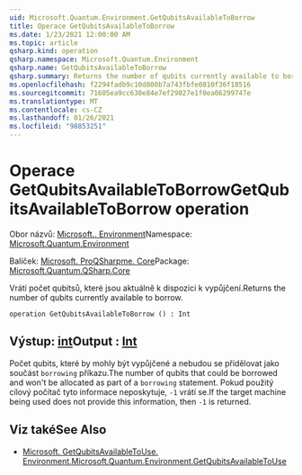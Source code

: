 ```yaml
---
uid: Microsoft.Quantum.Environment.GetQubitsAvailableToBorrow
title: Operace GetQubitsAvailableToBorrow
ms.date: 1/23/2021 12:00:00 AM
ms.topic: article
qsharp.kind: operation
qsharp.namespace: Microsoft.Quantum.Environment
qsharp.name: GetQubitsAvailableToBorrow
qsharp.summary: Returns the number of qubits currently available to borrow.
ms.openlocfilehash: f2294fadb9c10d800b7a743fbfe0810f36f18516
ms.sourcegitcommit: 71605ea9cc630e84e7ef29027e1f0ea06299747e
ms.translationtype: MT
ms.contentlocale: cs-CZ
ms.lasthandoff: 01/26/2021
ms.locfileid: "98853251"
---
```

# <a name="getqubitsavailabletoborrow-operation"></a><span data-ttu-id="d8354-102">Operace GetQubitsAvailableToBorrow</span><span class="sxs-lookup"><span data-stu-id="d8354-102">GetQubitsAvailableToBorrow operation</span></span>

<span data-ttu-id="d8354-103">Obor názvů: [Microsoft.. Environment](xref:Microsoft.Quantum.Environment)</span><span class="sxs-lookup"><span data-stu-id="d8354-103">Namespace: [Microsoft.Quantum.Environment](xref:Microsoft.Quantum.Environment)</span></span>

<span data-ttu-id="d8354-104">Balíček: [Microsoft. ProQSharpme. Core](https://nuget.org/packages/Microsoft.Quantum.QSharp.Core)</span><span class="sxs-lookup"><span data-stu-id="d8354-104">Package: [Microsoft.Quantum.QSharp.Core](https://nuget.org/packages/Microsoft.Quantum.QSharp.Core)</span></span>


<span data-ttu-id="d8354-105">Vrátí počet qubitsů, které jsou aktuálně k dispozici k vypůjčení.</span><span class="sxs-lookup"><span data-stu-id="d8354-105">Returns the number of qubits currently available to borrow.</span></span>

```qsharp
operation GetQubitsAvailableToBorrow () : Int
```


## <a name="output--int"></a><span data-ttu-id="d8354-106">Výstup: [int](xref:microsoft.quantum.lang-ref.int)</span><span class="sxs-lookup"><span data-stu-id="d8354-106">Output : [Int](xref:microsoft.quantum.lang-ref.int)</span></span>

<span data-ttu-id="d8354-107">Počet qubits, které by mohly být vypůjčené a nebudou se přidělovat jako součást `borrowing` příkazu.</span><span class="sxs-lookup"><span data-stu-id="d8354-107">The number of qubits that could be borrowed and won't be allocated as part of a `borrowing` statement.</span></span>
<span data-ttu-id="d8354-108">Pokud použitý cílový počítač tyto informace neposkytuje, `-1` vrátí se.</span><span class="sxs-lookup"><span data-stu-id="d8354-108">If the target machine being used does not provide this information, then `-1` is returned.</span></span>

## <a name="see-also"></a><span data-ttu-id="d8354-109">Viz také</span><span class="sxs-lookup"><span data-stu-id="d8354-109">See Also</span></span>

- [<span data-ttu-id="d8354-110">Microsoft. GetQubitsAvailableToUse. Environment.</span><span class="sxs-lookup"><span data-stu-id="d8354-110">Microsoft.Quantum.Environment.GetQubitsAvailableToUse</span></span>](xref:Microsoft.Quantum.Environment.GetQubitsAvailableToUse)